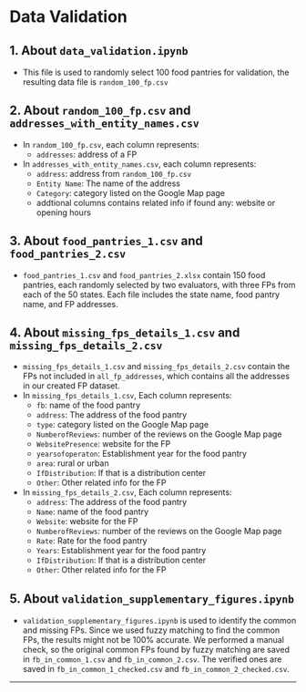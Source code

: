 # Data Validation


## 1. About `data_validation.ipynb`

- This file is used to randomly select 100 food pantries for validation, the resulting data file is `random_100_fp.csv` 


## 2. About `random_100_fp.csv` and `addresses_with_entity_names.csv`
- In `random_100_fp.csv`, each column represents:
    - `addresses`: address of a FP
- In `addresses_with_entity_names.csv`, each column represents: 
    - `address`: address from `random_100_fp.csv`
    - `Entity Name`: The name of the address
    - `Category`: category listed on the Google Map page
    - addtional columns contains related info if found any: website or opening hours


## 3. About `food_pantries_1.csv` and `food_pantries_2.csv`
- `food_pantries_1.csv` and `food_pantries_2.xlsx` contain 150 food pantries, each randomly selected by two evaluators, with three FPs from each of the 50 states. Each file includes the state name, food pantry name, and FP addresses.


## 4. About `missing_fps_details_1.csv` and  `missing_fps_details_2.csv`
- `missing_fps_details_1.csv` and  `missing_fps_details_2.csv` contain the FPs not included in `all_fp_addresses`, which contains all the addresses in our created FP dataset.
- In `missing_fps_details_1.csv`, Each column represents:
    - `fb`: name of the food pantry
    - `address`: The address of the food pantry
    - `type`: category listed on the Google Map page
	- `NumberofReviews`: number of the reviews on the Google Map page
	- `WebsitePresence`: website for the FP
	- `yearsofoperaton`: Establishment year for the food pantry
	- `area`: rural or urban
	- `IfDistribution`: If that is a distribution center
	- `Other`: Other related info for the FP
- In `missing_fps_details_2.csv`, Each column represents:
    - `address`: The address of the food pantry
	- `Name`: name of the food pantry
    - `Website`: website for the FP
	- `NumberofReviews`: number of the reviews on the Google Map page
	- `Rate`: Rate for the food pantry
	- `Years`: Establishment year for the food pantry
	- `IfDistribution`: If that is a distribution center
	- `Other`: Other related info for the FP

## 5. About `validation_supplementary_figures.ipynb`

- `validation_supplementary_figures.ipynb` is used to identify the common and missing FPs. Since we used fuzzy matching to find the common FPs, the results might not be 100% accurate. We performed a manual check, so the original common FPs found by fuzzy matching are saved in `fb_in_common_1.csv` and `fb_in_common_2.csv`. The verified ones are saved in `fb_in_common_1_checked.csv` and `fb_in_common_2_checked.csv`. 
------ 

